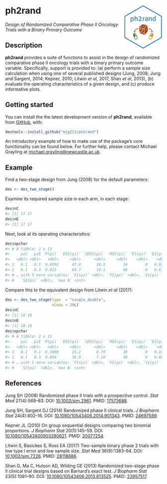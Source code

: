 
<!-- README.md is generated from README.Rmd. Please edit that file -->

# ph2rand <img src='man/figures/ph2rand.png' align="right" height="139" />

*Design of Randomized Comparative Phase II Oncology Trials with a Binary
Primary Outcome*

## Description

**ph2rand** provides a suite of functions to assist in the design of
randomized comparative phase II oncology trials with a binary primary
outcome variable. Specifically, support is provided to: (a) perform a
sample size calculation when using one of several published designs
(Jung, 2008; Jung and Sargent, 2014; Kepner, 2010; Litwin *et al*, 2017,
Shan *et al*, 2013), (b) evaluate the operating characteristics of a
given design, and (c) produce informative plots.

## Getting started

You can install the the latest development version of **ph2rand**,
available from [GitHub](https://github.com/), with:

``` r
devtools::install_github("mjg211/ph2rand")
```

An introductory example of how to make use of the package’s core
functionality can be found below. For further help, please contact
Michael Grayling at <michael.grayling@newcastle.ac.uk>.

## Example

Find a two-stage design from Jung (2008) for the default parameters:

``` r
des <- des_two_stage()
```

Examine its required sample size in each arm, in each stage:

``` r
des$nC
#> [1] 17 17
des$nE
#> [1] 17 17
```

Next, look at its operating characteristics:

``` r
des$opchar
#> # A tibble: 2 x 13
#>     piC   piE `P(pi)` `ESS(pi)` `SDSS(pi)` `MSS(pi)` `E1(pi)` `E2(pi)`
#>   <dbl> <dbl>   <dbl>     <dbl>      <dbl>     <dbl>    <dbl>    <dbl>
#> 1   0.1   0.1  0.0702      47.0       16.5        34        0   0.0702
#> 2   0.1   0.3  0.813       64.7       10.1        68        0   0.813 
#> # … with 5 more variables: `F1(pi)` <dbl>, `F2(pi)` <dbl>, `S1(pi)` <dbl>,
#> #   `S2(pi)` <dbl>, `max N` <int>
```

Compare this to the equivalent design from Litwin *et al* (2017):

``` r
des <- des_two_stage(type  = "single_double",
                     nCmax = 20L)
des$nC
#> [1] 10 10
des$nE
#> [1] 10 10
des$opchar
#> # A tibble: 2 x 13
#>     piC   piE `P(pi)` `ESS(pi)` `SDSS(pi)` `MSS(pi)` `E1(pi)` `E2(pi)`
#>   <dbl> <dbl>   <dbl>     <dbl>      <dbl>     <dbl>    <dbl>    <dbl>
#> 1   0.1   0.1  0.1000      25.2       8.79        20        0   0.1000
#> 2   0.1   0.3  0.804       36.9       7.20        40        0   0.804 
#> # … with 5 more variables: `F1(pi)` <dbl>, `F2(pi)` <dbl>, `S1(pi)` <dbl>,
#> #   `S2(pi)` <dbl>, `max N` <int>
```

## References

Jung SH (2008) Randomized phase II trials with a prospective control.
*Stat Med* 27(4):568–83. DOI:
[10.1002/sim.2961](https://doi.org/10.1002/sim.2961). PMID:
[17573688](https://www.ncbi.nlm.nih.gov/pubmed/17573688).

Jung SH, Sargent DJ (2014) Randomized phase II clinical trials. *J
Biopharm Stat* 24(4):802–16. DOI:
[10.1080/10543406.2014.901343](https://doi.org/10.1080/10543406.2014.901343).
PMID: [24697589](https://www.ncbi.nlm.nih.gov/pubmed/24697589).

Kepner JL (2010) On group sequential designs comparing two binomial
proportions. *J Biopharm Stat* 20(1):145–59. DOI:
[10.1080/10543400903280621](https://doi.org/10.1080/10543400903280621).
PMID: [20077254](https://www.ncbi.nlm.nih.gov/pubmed/20077254).

Litwin S, Basickes S, Ross EA (2017) Two-sample binary phase 2 trials
with low type I error and low sample size. *Stat Med* 36(9):1383–94.
DOI: [10.1002/sim.7226](http://doi.org/10.1002/sim.7226). PMID:
[28118686](https://www.ncbi.nlm.nih.gov/pubmed/28118686).

Shan G, Ma C, Hutson AD, Wilding GE (2013) Randomized two-stage phase II
clinical trial designs based on Barnard’s exact test. *J Biopharm Stat*
23(5):1081–90. DOI:
[10.1080/10543406.2013.813525](https://doi.org/10.1080/10543406.2013.813525).
PMID: [23957517](https://www.ncbi.nlm.nih.gov/pubmed/23957517).
